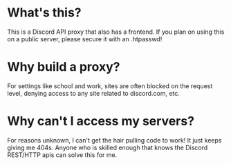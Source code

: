 # What's this?

This is a Discord API proxy that also has a frontend. If you plan on using this on a public server, please secure it with an .htpasswd!

# Why build a proxy?

For settings like school and work, sites are often blocked on the request level, denying access to any site related to discord.com, etc.

# Why can't I access my servers?

For reasons unknown, I can't get the hair pulling code to work! It just keeps giving me 404s. Anyone who is skilled enough that knows the Discord REST/HTTP apis can solve this for me.
